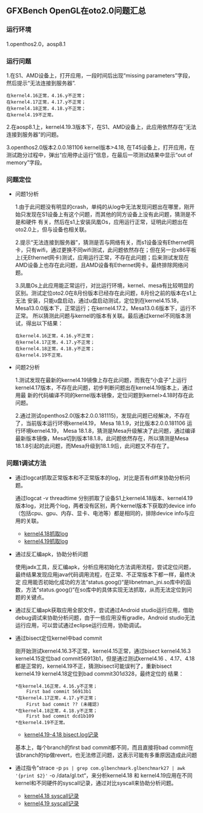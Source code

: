 ## GFXBench OpenGL在oto2.0问题汇总

### 运行环境
1.openthos2.0，aosp8.1

### 运行问题
1.在S1、AMD设备上，打开应用，一段时间后出现“missing parameters”字段，然后提示“无法连接到服务器”.
    
    在kernel4.16正常，4.16.y不正常；
    在kernel4.17正常，4.17.y不正常；
    在kernel4.18正常，4.18.y不正常；
    在kernel4.19不正常。

2.在aosp8.1上，kernel4.19.3版本下，在S1、AMD设备上，此应用依然存在“无法连接到服务器”的问题。

3.openthos2.0版本2.0.0.181106 kernel版本>4.18, 在T45设备上，打开应用，在测试跑分过程中，弹出“应用停止运行”信息，在最后一项测试结果中显示“out of memory”字段。

### 问题定位
  - 问题1分析
    
    1.由于此问题没有明显的crash，单纯的从log中无法发现问题出在哪里，刚开始只发现在S1设备上有这个问题，而其他的同方设备上没有此问题，猜测是不是和硬件
    有关，然后在s1上安装凤凰Os，应用运行正常，证明此问题出在oto2.0上，但与设备也相关联。
    
    2.提示“无法连接到服务器”，猜测是否与网络有关，而s1设备没有Ethernet网卡，只有wifi，通过更换不同wifi测试，此问题依然存在；但在另一台x86平板
    上(无Ethernet网卡)测试，应用运行正常，不存在此问题；后来测试发现在AMD设备上也存在此问题，且AMD设备有Ethernet网卡。最终排除网络问题。
    
    3.凤凰Os上此应用能正常运行，对比运行环境，kernel、mesa有比较明显的区别。测试定位oto2.0在8月份版本已经存在此问题，8月份之前的版本在s1上无法
    安装，只能u盘启动，通过u盘启动测试，定位到在kernel4.15.18，Mesa13.0.0版本下，正常运行；在kernel4.17.2，Mesa13.0.6版本下，运行不正常。
    所以猜测此问题与kernel的版本有关联。最后通过kernel不同版本测试，得出以下结果：
    
        在kernel4.16正常，4.16.y不正常；
        在kernel4.17正常，4.17.y不正常；
        在kernel4.18正常，4.18.y不正常；
        在kernel4.19不正常。
    
  - 问题2分析
  
    1.测试发现在最新的kernel4.19镜像上存在此问题，而我在“小盒子”上运行kernel4.17版本，不存在此问题，初步判断问题出在kernel4.19版本上，通过用最
    新的代码编译不同的kernel版本镜像，定位问题到kernel>4.18时存在此问题。
    
    2.通过测试openthos2.0(版本2.0.0.181115)，发现此问题已经解决，不存在了，当前版本运行环境kernel4.19， Mesa 18.1.9，对比版本2.0.0.181106
    运行环境kernel4.19， Mesa 18.1.8，猜测是Mesa升级解决了此问题，通过编译最新版本镜像，Mesa切到版本18.1.8，此问题依然存在，所以猜测是Mesa
    18.1.8引起的此问题，而Mesa升级到18.1.9后，此问题又不存在了。

### 问题1调试方法
  - 通过logcat抓取正常版本和不正常版本的log，对比是否有diff来协助分析问题。
  
    通过logcat -v threadtime 分别抓取了设备S1上kernel4.18版本、kernel4.19版本log，对比两个log，两者没有区别，两个kernel版本下获取的device info（包括cpu、gpu、内存、显卡、电池等）都是相同的，排除device info与应用的关联。
    
    - [kernel4.18抓取log](https://github.com/openthos/multiwin-analysis/blob/master/multiwindow/liuxx/log/log-4.18.txt)
    - [kernel4.19抓取log](https://github.com/openthos/multiwin-analysis/blob/master/multiwindow/liuxx/log/log-4.19.txt)
    
  - 通过反汇编apk，协助分析问题
  
    使用jadx工具，反汇编apk，分析应用初始化方法调用流程，尝试定位问题，最终结果发现应用java代码调用流程，在正常、不正常版本下都一样，最终决定
    应用能否初始化成功的方法“status.goog()“是libnetman_jni.so库中的函数，方法”status.goog()“在so库中的具体实现无法抓取，从而无法定位到问
    题的关键点。
    
  - 通过反汇编apk获取应用全部文件，尝试通过Android studio运行应用，借助debug调试来协助分析问题，由于一些应用没有gradle，Android studio无法
  运行应用，可以尝试通过eclipse运行应用，协助调试。
  
  - 通过bisect定位kernel中bad commit
  
    刚开始测试kernel4.16.3不正常，kernel4.15正常，通过bisect kernel4.16.3 kernel4.15定位bad commit56913b1，但是通过测试kernel4.16
    、4.17、4.18都是正常的，kernel4.19不正，猜测bisect可能误判了，重新bisect kernel4.19 kernel4.18定位到bad commit301d328，最终定位的
    结果：
    
        *在kernel4.16正常，4.16.y不正常；
            First bad commit 56913b1
        *在kernel4.17正常，4.17.y不正常；
            First bad commit ?? (未確認)
        *在kernel4.18正常，4.18.y不正常；
            First bad commit dcd1b109
        *在kernel4.19不正常。
        
    - [kernel4.19-4.18 bisect.log记录](https://github.com/openthos/multiwinanalysis/blob/master/multiwindow/liuxx/log/bisect.log)
    
    基本上，每个branch的first bad commit都不同，而且直接将bad commit在该branch的tip做revert，也无法修正问题，这表示可能有多重原因造成此问题
 
 - 通过指令”strace -p `ps | grep com.glbenchmark.glbenchmark27 | awk '{print $2}'` -o /data/gl.txt“，来分析kernel4.18 和
 kernel4.19应用在不同kernel和不同硬件的syscall记录，通过对比syscall来协助分析问题。
 
   - [kernel4.18 syscall记录](https://github.com/openthos/multiwin-analysis/blob/master/multiwindow/liuxx/log/gl4.18.txt)
   - [kernel4.19 syscall记录](https://github.com/openthos/multiwin-analysis/blob/master/multiwindow/liuxx/log/gl4.19.txt)
 
        
        
        
        
        

